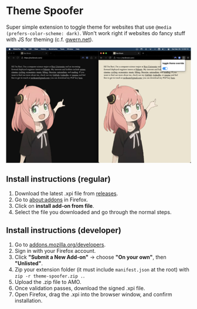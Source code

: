 # Theme Spoofer
Super simple extension to toggle theme for websites that use `@media (prefers-color-scheme: dark)`. Won't work right if websites do fancy stuff with JS for theming (c.f. [gwern.net](https://gwern.net/)).

![sample](img/sample.jpg)

## Install instructions (regular)
1. Download the latest .xpi file from [releases](https://github.com/ravibrock/theme-spoofer/releases).
2. Go to [about:addons](about:addons) in Firefox.
3. Click on **install add-on from file**.
4. Select the file you downloaded and go through the normal steps.

## Install instructions (developer)
1. Go to [addons.mozilla.org/developers](https://addons.mozilla.org/en-US/developers/).
2. Sign in with your Firefox account.
3. Click **"Submit a New Add-on"** → choose **"On your own"**, then **"Unlisted"**.
4. Zip your extension folder (it must include `manifest.json` at the root) with `zip -r theme-spoofer.zip .`.
5. Upload the .zip file to AMO.
6. Once validation passes, download the signed .xpi file.
7. Open Firefox, drag the .xpi into the browser window, and confirm installation.
